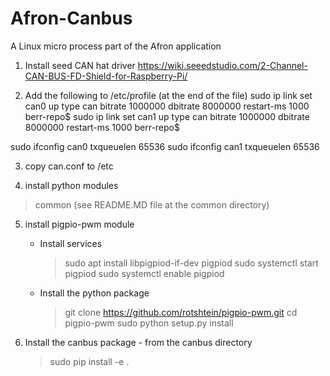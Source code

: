 # Afron-Canbus
A Linux micro process part of the Afron application


1. Install seed CAN hat driver
  https://wiki.seeedstudio.com/2-Channel-CAN-BUS-FD-Shield-for-Raspberry-Pi/



2. Add the following to /etc/profile (at the end of the file)
  sudo ip link set can0 up type can bitrate 1000000   dbitrate 8000000 restart-ms 1000 berr-repo$
  sudo ip link set can1 up type can bitrate 1000000   dbitrate 8000000 restart-ms 1000 berr-repo$

  sudo ifconfig can0 txqueuelen 65536
  sudo ifconfig can1 txqueuelen 65536

3. copy can.conf to /etc

4. install python modules 
  > common (see README.MD file at the common directory)

5. install pigpio-pwm module
   - Install services
      > sudo apt install libpigpiod-if-dev pigpiod
      > sudo systemctl start pigpiod
      > sudo systemctl enable pigpiod
   - Install the python package
      > git clone https://github.com/rotshtein/pigpio-pwm.git
      > cd pigpio-pwm
      > sudo python setup.py install

6. Install the canbus package - from the canbus directory
    > sudo pip install -e .

    